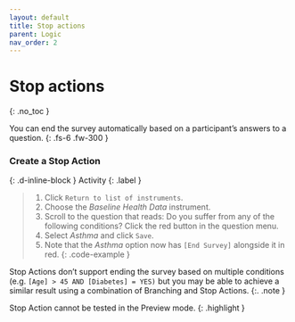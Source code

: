 ```yaml
---
layout: default
title: Stop actions
parent: Logic
nav_order: 2
---
```


# Stop actions
{: .no_toc }

You can end the survey automatically based on a participant’s answers to a question.
{: .fs-6 .fw-300 }

### Create a Stop Action
{: .d-inline-block }
Activity
{: .label }
> 1. Click `Return to list of instruments`.
> 2. Choose the _Baseline Health Data_ instrument.
> 3. Scroll to the question that reads: Do you suffer from any of the following conditions?
> Click the red button in the question menu.
> 4. Select _Asthma_ and click `Save`.
> 5. Note that the _Asthma_ option now has `[End Survey]` alongside it in red.
{: .code-example }
<!-- The {: .code-example } snippet causes the paragraph above to be enclosed in a box. -->

Stop Actions don’t support ending the survey based on multiple conditions (e.g. `[Age] > 45 AND [Diabetes] = YES)` but you may be able to achieve a similar result using a combination of Branching and Stop Actions.
{:. .note }

Stop Action cannot be tested in the Preview mode.
{: .highlight }
